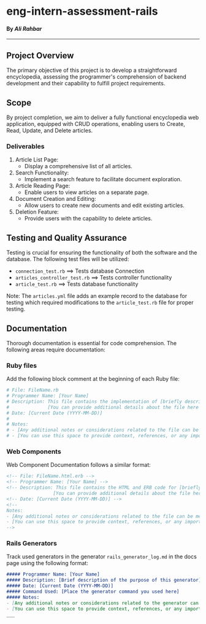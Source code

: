 # eng-intern-assessment-rails
#### By _Ali Rahbar_
___

## Project Overview
The primary objective of this project is to develop a straightforward encyclopedia, assessing the programmer's comprehension of backend development and their capability to fulfill project requirements.

## Scope
By project completion, we aim to deliver a fully functional encyclopedia web application, equipped with CRUD operations, enabling users to Create, Read, Update, and Delete articles.

### Deliverables
1. Article List Page:
   * Display a comprehensive list of all articles.
2. Search Functionality:
   * Implement a search feature to facilitate document exploration.
3. Article Reading Page:
   * Enable users to view articles on a separate page.
4. Document Creation and Editing:
   * Allow users to create new documents and edit existing articles.
5. Deletion Feature:
   * Provide users with the capability to delete articles.

## Testing and Quality Assurance
Testing is crucial for ensuring the functionality of both the software and the database. The following test files will be utilized:
* `connection_test.rb` ==> Tests database Connection
* `articles_controller_test.rb` ==> Tests controller functionality
* `article_test.rb` ==> Tests database functionality 

Note: The `articles.yml` file adds an example record to the database for testing which required modifications to the `article_test.rb` file for proper testing. 

## Documentation
Thorough documentation is essential for code comprehension. The following areas require documentation:
### Ruby files
Add the following block comment at the beginning of each Ruby file:

```Ruby
# File: FileName.rb
# Programmer Name: [Your Name]
# Description: This file contains the implementation of [briefly describe the purpose or functionality of the file].
#              [You can provide additional details about the file here if necessary].
# Date: [Current Date (YYYY-MM-DD)]
#
# Notes:
# - [Any additional notes or considerations related to the file can be mentioned here].
# - [You can use this space to provide context, references, or any important information].
```

### Web Components
Web Component Documentation follows a similar format:

```html
<!-- File: FileName.html.erb -->
<!-- Programmer Name: [Your Name] -->
<!-- Description: This file contains the HTML and ERB code for [briefly describe the purpose or functionality of the file].
                 [You can provide additional details about the file here if necessary]. -->
<!-- Date: [Current Date (YYYY-MM-DD)] -->
<!--
Notes:
- [Any additional notes or considerations related to the file can be mentioned here].
- [You can use this space to provide context, references, or any important information].
-->
```

### Rails Generators
Track used generators in the generator `rails_generator_log.md` in the docs page using the following format:
```Markdown
##### Programmer Name: [Your Name]
##### Description: [Brief description of the purpose of this generator]
##### Date: [Current Date (YYYY-MM-DD)]
##### Command Used: [Place the generator command you used here]
##### Notes:
- [Any additional notes or considerations related to the generator can be mentioned here].
- [You can use this space to provide context, references, or any important information].
___
```